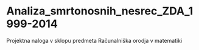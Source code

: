 # Analiza_smrtonosnih_nesrec_ZDA_1999-2014
Projektna naloga v sklopu predmeta Računalniška orodja v matematiki
